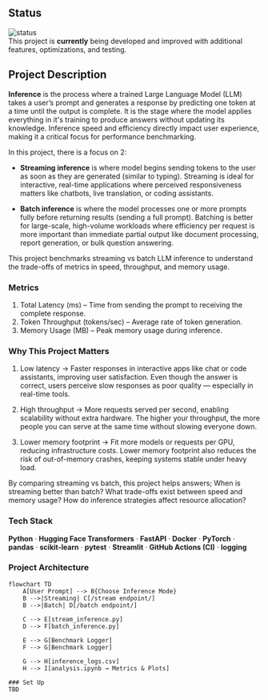 ## Status  
![status](https://img.shields.io/badge/status-actively--developed-brightgreen)  
This project is **currently** being developed and improved with additional features, optimizations, and testing.  

## Project Description

**Inference** is the process where a trained Large Language Model (LLM) takes a user’s prompt and generates a response by predicting one token at a time until the output is complete.
It is the stage where the model applies everything in it's training to produce answers without updating its knowledge. Inference speed and efficiency directly impact user experience, making it a critical focus for performance benchmarking.

In this project, there is a focus on 2:

- **Streaming inference** is where model begins sending tokens to the user as soon as they are generated (similar to typing). Streaming is ideal for interactive, real-time applications where perceived responsiveness matters like chatbots, live translation, or coding assistants.


- **Batch inference** is where the model processes one or more prompts fully before returning results (sending a full prompt).  Batching is better for large-scale, high-volume workloads where efficiency per request is more important than immediate partial output like document processing, report generation, or bulk question answering.

This project benchmarks streaming vs batch LLM inference to understand the trade-offs of metrics in speed, throughput, and memory usage.

### Metrics 

1) Total Latency (ms) – Time from sending the prompt to receiving the complete response.
2) Token Throughput (tokens/sec) – Average rate of token generation.
3) Memory Usage (MB) – Peak memory usage during inference.


### Why This Project Matters

1) Low latency → Faster responses in interactive apps like chat or code assistants, improving user satisfaction. Even though the answer is correct, users perceive slow responses as poor quality — especially in real-time tools.

2) High throughput → More requests served per second, enabling scalability without extra hardware. The higher your throughput, the more people you can serve at the same time without slowing everyone down.

3) Lower memory footprint → Fit more models or requests per GPU, reducing infrastructure costs.
Lower memory footprint also reduces the risk of out-of-memory crashes, keeping systems stable under heavy load.

By comparing streaming vs batch, this project helps answers; When is streaming better than batch? What trade-offs exist between speed and memory usage? How do inference strategies affect resource allocation?


### Tech Stack  
**Python** · **Hugging Face Transformers** · **FastAPI** · **Docker** · **PyTorch** · **pandas** · **scikit-learn** · **pytest** · **Streamlit** · **GitHub Actions (CI)** · **logging** 

### Project Architecture

```mermaid
flowchart TD
    A[User Prompt] --> B{Choose Inference Mode}
    B -->|Streaming| C[/stream endpoint/]
    B -->|Batch| D[/batch endpoint/]

    C --> E[stream_inference.py]
    D --> F[batch_inference.py]

    E --> G[Benchmark Logger]
    F --> G[Benchmark Logger]

    G --> H[inference_logs.csv]
    H --> I[analysis.ipynb → Metrics & Plots]

### Set Up
TBD